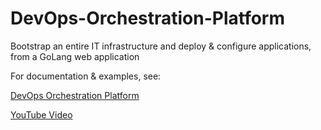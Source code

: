 # DevOps-Orchestration-Platform
Bootstrap an entire IT infrastructure and deploy &amp; configure applications, from a GoLang web application

For documentation & examples, see:

[DevOps Orchestration Platform](https://software-automation.com/?page_id=132)

[YouTube Video](https://www.youtube.com/watch?v=yuCfdvAKZrw)
